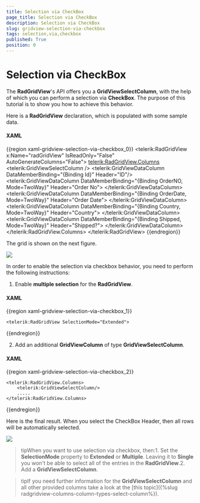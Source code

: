 ```yaml
---
title: Selection via CheckBox
page_title: Selection via CheckBox
description: Selection via CheckBox
slug: gridview-selection-via-checkbox
tags: selection,via,checkbox
published: True
position: 0
---
```


# Selection via CheckBox

The __RadGridView__'s API offers you a __GridViewSelectColumn__, with the help of which you can perform a selection via __CheckBox__. The purpose of this tutorial is to show you how to achieve this behavior.

Here is a __RadGridView__ declaration, which is populated with some sample data.

#### __XAML__

{{region xaml-gridview-selection-via-checkbox_0}}
	<telerik:RadGridView x:Name="radGridView"
	                         IsReadOnly="False"
	                         AutoGenerateColumns="False">
	    <telerik:RadGridView.Columns>
	        <telerik:GridViewSelectColumn />
	        <telerik:GridViewDataColumn DataMemberBinding="{Binding Id}"
	                                        Header="ID"/>
	        <telerik:GridViewDataColumn DataMemberBinding="{Binding OrderNO, Mode=TwoWay}"
	                                        Header="Order No">
	        </telerik:GridViewDataColumn>
	        <telerik:GridViewDataColumn DataMemberBinding="{Binding OrderDate, Mode=TwoWay}"
	                                        Header="Order Date">
	        </telerik:GridViewDataColumn>
	        <telerik:GridViewDataColumn DataMemberBinding="{Binding Country, Mode=TwoWay}"
	                                        Header="Country">
	        </telerik:GridViewDataColumn>
	        <telerik:GridViewDataColumn DataMemberBinding="{Binding Shipped, Mode=TwoWay}"
	                                        Header="Shipped?">
	        </telerik:GridViewDataColumn>
	    </telerik:RadGridView.Columns>
	</telerik:RadGridView>
{{endregion}}

The grid is shown on the next figure.

![](images/RadGridView_HowTo_SelectionViaCheckbox_010.png)

In order to enable the selection via checkbox behavior, you need to perform the following instructions:

1. Enable __multiple selection__ for the __RadGridView__.

#### __XAML__

{{region xaml-gridview-selection-via-checkbox_1}}

	<telerik:RadGridView SelectionMode="Extended">
{{endregion}}

2. Add an additional __GridViewColumn__ of type __GridViewSelectColumn__.

#### __XAML__

{{region xaml-gridview-selection-via-checkbox_2}}

	<telerik:RadGridView.Columns>
	    <telerik:GridViewSelectColumn/>
	    .....
	</telerik:RadGridView.Columns>
{{endregion}}

Here is the final result. When you select the CheckBox Header, then all rows will be automatically selected.

![](images/RadGridView_HowTo_SelectionViaCheckbox_020.png)

>tipWhen you want to use selection via checkbox, then:1. Set the __SelectionMode__ property to __Extended__ or __Multiple__. Leaving it to __Single__ you won't be able to select all of the entries in the __RadGridView__.2. Add a __GridViewSelectColumn__.

>tipIf you need further information for the __GridViewSelectColumn__ and all other provided columns take a look at the [this topic]({%slug radgridview-columns-column-types-select-column%}).

